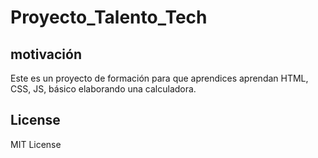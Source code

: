 # Proyecto_Talento_Tech
## motivación
Este es un proyecto de formación para que aprendices aprendan HTML, CSS, JS, básico elaborando una calculadora.
## License
MIT License